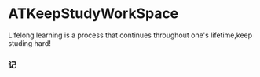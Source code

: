 # ATKeepStudyWorkSpace
Lifelong learning is a process that continues throughout one's lifetime,keep studing hard!
### 记
